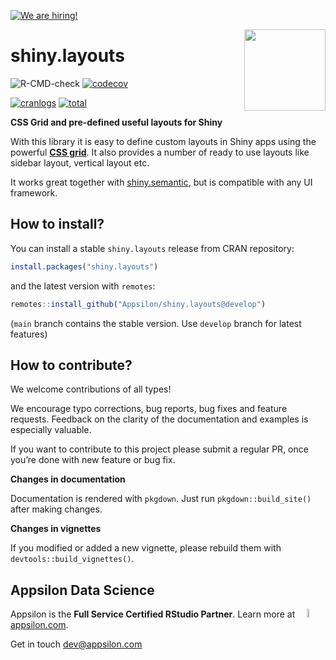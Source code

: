 <a href = "https://appsilon.com/careers/" target="_blank"><img src="http://d2v95fjda94ghc.cloudfront.net/hiring.png" alt="We are hiring!"/></a>

<img src="man/figures/hexsticker.png" align="right" alt="" width="130" />

# shiny.layouts

<!-- badges: start -->

![R-CMD-check](https://github.com/Appsilon/shiny.layouts/workflows/R-CMD-check/badge.svg)
[![codecov](https://codecov.io/gh/Appsilon/shiny.layouts/branch/master/graph/badge.svg)](https://codecov.io/gh/Appsilon/shiny.layouts)

[![cranlogs](https://cranlogs.r-pkg.org/badges/shiny.layouts)](https://CRAN.R-project.org/package=shiny.layouts)
[![total](https://cranlogs.r-pkg.org/badges/grand-total/shiny.layouts)](https://CRAN.R-project.org/package=shiny.layouts)
<!-- badges: end -->

**CSS Grid and pre-defined useful layouts for Shiny**

With this library it is easy to define custom layouts in Shiny apps using the powerful
**[CSS grid](https://css-tricks.com/snippets/css/complete-guide-grid/)**.
It also provides a number of ready to use layouts like sidebar layout, vertical layout etc.

It works great together with [shiny.semantic](https://github.com/Appsilon/shiny.semantic), but is compatible with any UI framework.

## How to install?

You can install a stable `shiny.layouts` release from CRAN repository:

``` r
install.packages("shiny.layouts")
```

and the latest version with `remotes`:

``` r
remotes::install_github("Appsilon/shiny.layouts@develop")
```

(`main` branch contains the stable version. Use `develop` branch for
latest features)


## How to contribute?

We welcome contributions of all types\!

We encourage typo corrections, bug reports, bug fixes and feature
requests. Feedback on the clarity of the documentation and examples is
especially valuable.

If you want to contribute to this project please submit a regular PR,
once you’re done with new feature or bug fix.<br>

**Changes in documentation**

Documentation is rendered with `pkgdown`. Just run
`pkgdown::build_site()` after making changes.

**Changes in vignettes**

If you modified or added a new vignette, please rebuild them with
`devtools::build_vignettes()`.

## Appsilon Data Science

<img src="https://avatars0.githubusercontent.com/u/6096772" align="right" alt="" width="6%" />

Appsilon is the **Full Service Certified RStudio Partner**. Learn more
at [appsilon.com](https://appsilon.com).

Get in touch [dev@appsilon.com](dev@appsilon.com)
